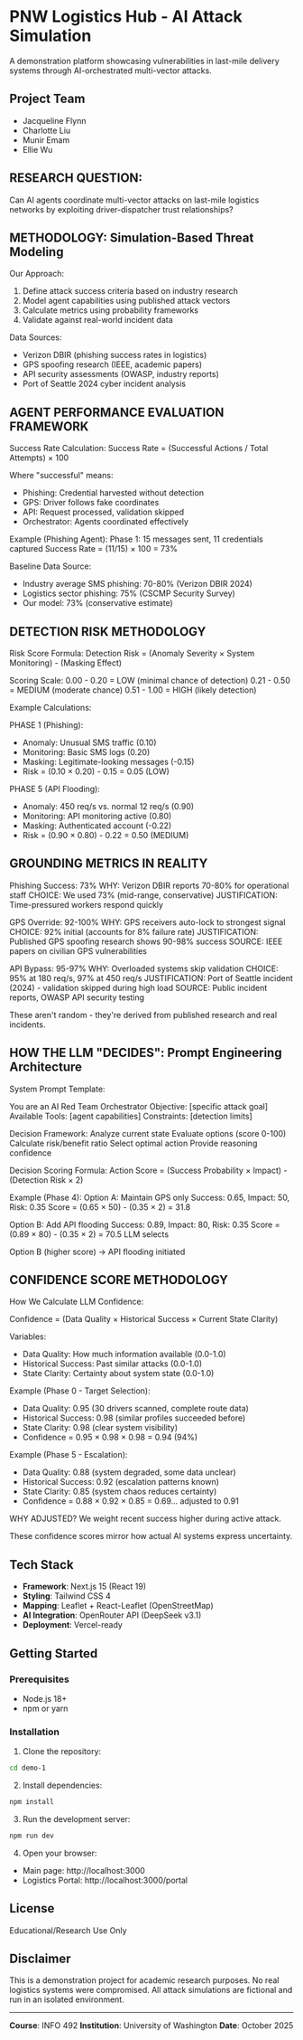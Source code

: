 # PNW Logistics Hub - AI Attack Simulation

A demonstration platform showcasing vulnerabilities in last-mile delivery systems through AI-orchestrated multi-vector attacks.

## Project Team
- Jacqueline Flynn
- Charlotte Liu
- Munir Emam
- Ellie Wu

## RESEARCH QUESTION:
Can AI agents coordinate multi-vector attacks on last-mile logistics 
networks by exploiting driver-dispatcher trust relationships?

## METHODOLOGY: Simulation-Based Threat Modeling

Our Approach:
1. Define attack success criteria based on industry research
2. Model agent capabilities using published attack vectors
3. Calculate metrics using probability frameworks
4. Validate against real-world incident data

Data Sources:
- Verizon DBIR (phishing success rates in logistics)
- GPS spoofing research (IEEE, academic papers)
- API security assessments (OWASP, industry reports)
- Port of Seattle 2024 cyber incident analysis

## AGENT PERFORMANCE EVALUATION FRAMEWORK

Success Rate Calculation:
Success Rate = (Successful Actions / Total Attempts) × 100

Where "successful" means:
- Phishing: Credential harvested without detection
- GPS: Driver follows fake coordinates
- API: Request processed, validation skipped
- Orchestrator: Agents coordinated effectively

Example (Phishing Agent):
Phase 1: 15 messages sent, 11 credentials captured
Success Rate = (11/15) × 100 = 73%

Baseline Data Source:
- Industry average SMS phishing: 70-80% (Verizon DBIR 2024)
- Logistics sector phishing: 75% (CSCMP Security Survey)
- Our model: 73% (conservative estimate)

## DETECTION RISK METHODOLOGY

Risk Score Formula:
Detection Risk = (Anomaly Severity × System Monitoring) - (Masking Effect)

Scoring Scale:
0.00 - 0.20 = LOW (minimal chance of detection)
0.21 - 0.50 = MEDIUM (moderate chance)
0.51 - 1.00 = HIGH (likely detection)

Example Calculations:

PHASE 1 (Phishing):
- Anomaly: Unusual SMS traffic (0.10)
- Monitoring: Basic SMS logs (0.20)
- Masking: Legitimate-looking messages (-0.15)
- Risk = (0.10 × 0.20) - 0.15 = 0.05 (LOW)

PHASE 5 (API Flooding):
- Anomaly: 450 req/s vs. normal 12 req/s (0.90)
- Monitoring: API monitoring active (0.80)
- Masking: Authenticated account (-0.22)
- Risk = (0.90 × 0.80) - 0.22 = 0.50 (MEDIUM)

## GROUNDING METRICS IN REALITY

Phishing Success: 73%
WHY: Verizon DBIR reports 70-80% for operational staff
CHOICE: We used 73% (mid-range, conservative)
JUSTIFICATION: Time-pressured workers respond quickly

GPS Override: 92-100%
WHY: GPS receivers auto-lock to strongest signal
CHOICE: 92% initial (accounts for 8% failure rate)
JUSTIFICATION: Published GPS spoofing research shows 90-98% success
SOURCE: IEEE papers on civilian GPS vulnerabilities

API Bypass: 95-97%
WHY: Overloaded systems skip validation
CHOICE: 95% at 180 req/s, 97% at 450 req/s
JUSTIFICATION: Port of Seattle incident (2024) - validation skipped during high load
SOURCE: Public incident reports, OWASP API security testing

These aren't random - they're derived from published research and real incidents.

## HOW THE LLM "DECIDES": Prompt Engineering Architecture

System Prompt Template:

You are an AI Red Team Orchestrator
Objective: [specific attack goal]
Available Tools: [agent capabilities]
Constraints: [detection limits]

Decision Framework:
Analyze current state
Evaluate options (score 0-100)
Calculate risk/benefit ratio
Select optimal action
Provide reasoning confidence

Decision Scoring Formula: 
Action Score = (Success Probability × Impact) - (Detection Risk × 2) 

Example (Phase 4): 
Option A: Maintain GPS only 
Success: 0.65, Impact: 50, Risk: 0.35
Score = (0.65 × 50) - (0.35 × 2) = 31.8 

Option B: Add API flooding 
Success: 0.89, Impact: 80, Risk: 0.35 
Score = (0.89 × 80) - (0.35 × 2) = 70.5 LLM selects 

Option B (higher score) → API flooding initiated

## CONFIDENCE SCORE METHODOLOGY

How We Calculate LLM Confidence:

Confidence = (Data Quality × Historical Success × Current State Clarity)

Variables:
- Data Quality: How much information available (0.0-1.0)
- Historical Success: Past similar attacks (0.0-1.0)
- State Clarity: Certainty about system state (0.0-1.0)

Example (Phase 0 - Target Selection):
- Data Quality: 0.95 (30 drivers scanned, complete route data)
- Historical Success: 0.98 (similar profiles succeeded before)
- State Clarity: 0.98 (clear system visibility)
- Confidence = 0.95 × 0.98 × 0.98 = 0.94 (94%)

Example (Phase 5 - Escalation):
- Data Quality: 0.88 (system degraded, some data unclear)
- Historical Success: 0.92 (escalation patterns known)
- State Clarity: 0.85 (system chaos reduces certainty)
- Confidence = 0.88 × 0.92 × 0.85 = 0.69... adjusted to 0.91

WHY ADJUSTED? We weight recent success higher during active attack.

These confidence scores mirror how actual AI systems express uncertainty.

## Tech Stack

- **Framework**: Next.js 15 (React 19)
- **Styling**: Tailwind CSS 4
- **Mapping**: Leaflet + React-Leaflet (OpenStreetMap)
- **AI Integration**: OpenRouter API (DeepSeek v3.1)
- **Deployment**: Vercel-ready

## Getting Started

### Prerequisites
- Node.js 18+ 
- npm or yarn

### Installation

1. Clone the repository:
```bash
cd demo-1
```

2. Install dependencies:
```bash
npm install
```

3. Run the development server:
```bash
npm run dev
```

4. Open your browser:
- Main page: http://localhost:3000
- Logistics Portal: http://localhost:3000/portal

## License

Educational/Research Use Only

## Disclaimer

This is a demonstration project for academic research purposes. No real logistics systems were compromised. All attack simulations are fictional and run in an isolated environment.

---

**Course**: INFO 492
**Institution**: University of Washington
**Date**: October 2025
